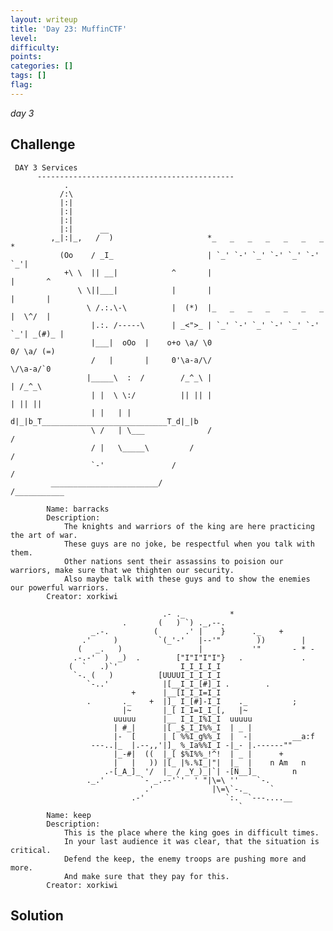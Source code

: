 ```yaml
---
layout: writeup
title: 'Day 23: MuffinCTF'
level:
difficulty:
points:
categories: []
tags: []
flag:
---
```

*day 3*

## Challenge

     DAY 3 Services
          --------------------------------------------
                .
               /:\
               |:|
               |:|
               |:|
               |:|      __
             ,_|:|_,   /  )                     *_   _   _   _   _   _   _   *
               (Oo    / _I_                     | `_' `-' `_' `-' `_' `-' `_'|
                +\ \  || __|            ^       |                            |       ^
                   \ \||___|            |       |                            |       |
                     \ /.:.\-\          |  (*)  |_   _   _   _   _   _   _   |  \^/  |
                      |.:. /-----\      | _<">_ | `_' `-' `_' `-' `_' `-' `_'| _(#)_ |
                      |___|  oOo  |    o+o \a/ \0                            0/ \a/ (=)
                      /   |       |     0'\a-a/\/                            \/\a-a/`0
                     |_____\  :  /        /_^_\ |                            | /_^_\
                      | |  \ \:/          || || |                            | || ||
                      | |   | |           d|_|b_T____________________________T_d|_|b
                      \ /   | \___              /                           /
                      / |   \_____\         /                              /
                      `-'               /                                 /
             ________________________/                                   /___________
    
            Name: barracks
            Description:
                The knights and warriors of the king are here practicing the art of war.
                These guys are no joke, be respectful when you talk with them.
                Other nations sent their assassins to poision our warriors, make sure that we thighten our security.
                Also maybe talk with these guys and to show the enemies our powerful warriors.
            Creator: xorkiwi
    
                                      .- ._          *
                             .       (   ) `) ._,--.
                      _.-.          (      .' |    }      ._    +
                    .'     )         `(_'-'   |--'"        ))        |
                   (   _.   )                 |           '"       - * -
                  .-.-'  )  _)  .        ["I"I"I"I"}   .             .
                 (  `   .)`'              I_I_I_I_I
                  `-. (   )          [UUUUI_I_I_I_I
                     `-..'            |[__I_I_[#]_I .        .
                               +      |__[I_I_I=I_I
                     .       ._    +  |]_ I_[#]-I_I    ._          ;
                             |~       |_[ I_I=I_I_[,   |~
                           uuuuu      |__ I_I_I%I_I  uuuuu
                           | #_|      |[ _$_I_I%%_I  | _ |
                           |-  [      | [ %%I_g%%_I  |  -|         __a:f
                      ---..|_  |.--,,'|]_ %_Ia%%I_I -|_- |.------""
                           |_-#|  ((  |_[ $%I%%_!^!  | _ |      +
                           |   |   )) |[_ |%.%I_|"|  |_  |    n Am   n
                         .-[_A_]_ '/  |_ / _Y_)_|`| -[N__]_        n
                     ._.'        `- _.--'`'  ' "|\=\ ''    `-.
                                  .'             |\=\`-._     `
                               .-'                  `:.  `---....__
                                                       `
            Name: keep
            Description:
                This is the place where the king goes in difficult times.
                In your last audience it was clear, that the situation is critical.
                Defend the keep, the enemy troops are pushing more and more.
                And make sure that they pay for this.
            Creator: xorkiwi

## Solution

